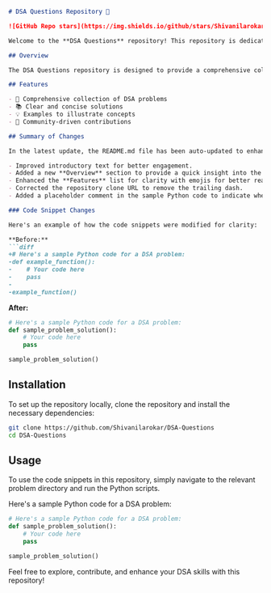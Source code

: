 ```markdown
# DSA Questions Repository 🚀

![GitHub Repo stars](https://img.shields.io/github/stars/Shivanilarokar/DSA-Questions-) ![GitHub forks](https://img.shields.io/github/forks/Shivanilarokar/DSA-Questions-) ![GitHub issues](https://img.shields.io/github/issues/Shivanilarokar/DSA-Questions-)

Welcome to the **DSA Questions** repository! This repository is dedicated to providing solutions and resources for various Data Structures and Algorithms (DSA) problems. Our goal is to help developers improve their problem-solving skills and understanding of DSA concepts.

## Overview

The DSA Questions repository is designed to provide a comprehensive collection of Data Structures and Algorithms (DSA) problems along with clear solutions to enhance your coding skills.

## Features

- 🌟 Comprehensive collection of DSA problems
- 📚 Clear and concise solutions
- 💡 Examples to illustrate concepts
- 🤝 Community-driven contributions

## Summary of Changes

In the latest update, the README.md file has been auto-updated to enhance clarity and usability. Here are the key changes made:

- Improved introductory text for better engagement.
- Added a new **Overview** section to provide a quick insight into the repository.
- Enhanced the **Features** list for clarity with emojis for better readability.
- Corrected the repository clone URL to remove the trailing dash.
- Added a placeholder comment in the sample Python code to indicate where users should place their solutions.

### Code Snippet Changes

Here's an example of how the code snippets were modified for clarity:

**Before:**
```diff
+# Here's a sample Python code for a DSA problem:
-def example_function():
-    # Your code here
-    pass
-
-example_function()
```

**After:**
```python
# Here's a sample Python code for a DSA problem:
def sample_problem_solution():
    # Your code here
    pass

sample_problem_solution()
```

## Installation

To set up the repository locally, clone the repository and install the necessary dependencies:

```bash
git clone https://github.com/Shivanilarokar/DSA-Questions
cd DSA-Questions
```

## Usage

To use the code snippets in this repository, simply navigate to the relevant problem directory and run the Python scripts.

Here's a sample Python code for a DSA problem:
```python
# Here's a sample Python code for a DSA problem:
def sample_problem_solution():
    # Your code here
    pass

sample_problem_solution()
```

Feel free to explore, contribute, and enhance your DSA skills with this repository!
```